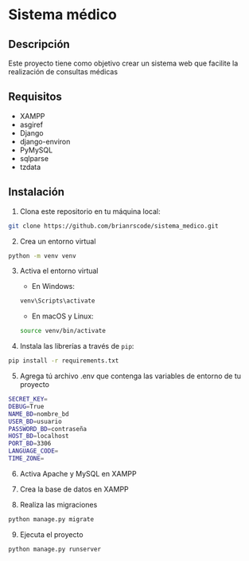 # Sistema médico


## Descripción
Este proyecto tiene como objetivo crear un sistema web que facilite la realización de consultas médicas


## Requisitos
- XAMPP
- asgiref
- Django
- django-environ
- PyMySQL
- sqlparse
- tzdata


## Instalación
1. Clona este repositorio en tu máquina local:
```bash
git clone https://github.com/brianrscode/sistema_medico.git
```

2. Crea un entorno virtual
```bash
python -m venv venv
```

3. Activa el entorno virtual
    - En Windows:

    ```bash
    venv\Scripts\activate
    ```

    - En macOS y Linux:

    ```bash
    source venv/bin/activate
    ```

4. Instala las librerías a través de `pip`:
```bash
pip install -r requirements.txt
```

5. Agrega tú archivo .env que contenga las variables de entorno de tu proyecto
```bash
SECRET_KEY=
DEBUG=True
NAME_BD=nombre_bd
USER_BD=usuario
PASSWORD_BD=contraseña
HOST_BD=localhost
PORT_BD=3306
LANGUAGE_CODE=
TIME_ZONE=
```

6. Activa Apache y MySQL en XAMPP

7. Crea la base de datos en XAMPP

8. Realiza las migraciones
```bash
python manage.py migrate
```

9. Ejecuta el proyecto
```bash
python manage.py runserver
```